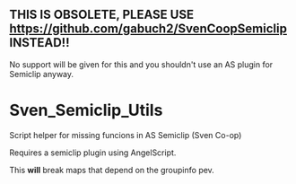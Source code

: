 ## THIS IS OBSOLETE, PLEASE USE https://github.com/gabuch2/SvenCoopSemiclip INSTEAD!!
No support will be given for this and you shouldn't use an AS plugin for Semiclip anyway.

# Sven_Semiclip_Utils
Script helper for missing funcions in AS Semiclip (Sven Co-op)

Requires a semiclip plugin using AngelScript.

This **will** break maps that depend on the groupinfo pev.
